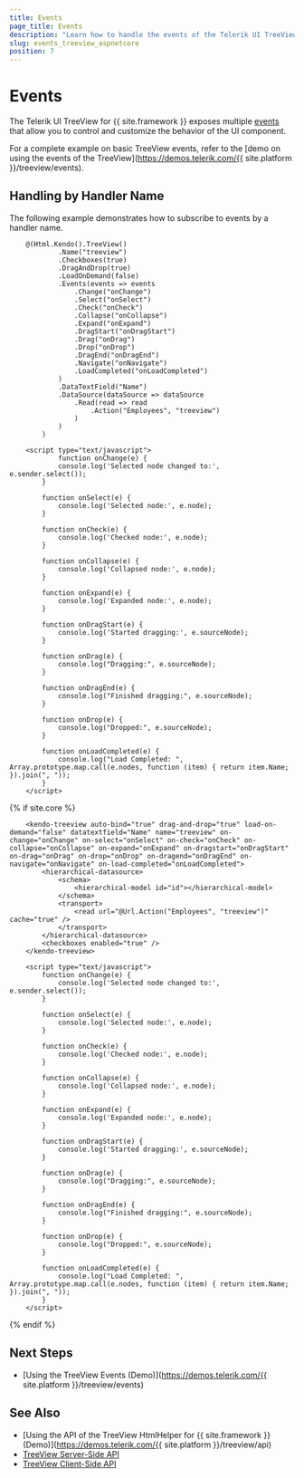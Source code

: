 ```yaml
---
title: Events
page_title: Events
description: "Learn how to handle the events of the Telerik UI TreeView component for {{ site.framework }}."
slug: events_treeview_aspnetcore
position: 7
---
```


# Events

The Telerik UI TreeView for {{ site.framework }} exposes multiple [events](/api/Kendo.Mvc.UI.Fluent/TreeViewEventBuilder) that allow you to control and customize the behavior of the UI component.

For a complete example on basic TreeView events, refer to the [demo on using the events of the TreeView](https://demos.telerik.com/{{ site.platform }}/treeview/events).

## Handling by Handler Name

The following example demonstrates how to subscribe to events by a handler name.

```HtmlHelper
    @(Html.Kendo().TreeView()
            .Name("treeview")
            .Checkboxes(true)
            .DragAndDrop(true)
            .LoadOnDemand(false)
            .Events(events => events
                .Change("onChange")
                .Select("onSelect")
                .Check("onCheck")
                .Collapse("onCollapse")
                .Expand("onExpand")
                .DragStart("onDragStart")
                .Drag("onDrag")
                .Drop("onDrop")
                .DragEnd("onDragEnd")
                .Navigate("onNavigate")
                .LoadCompleted("onLoadCompleted")
            )
            .DataTextField("Name")
            .DataSource(dataSource => dataSource
                .Read(read => read
                    .Action("Employees", "treeview")
                )
            )
        )

    <script type="text/javascript">
            function onChange(e) {
            console.log('Selected node changed to:', e.sender.select());
        }

        function onSelect(e) {
            console.log('Selected node:', e.node);
        }

        function onCheck(e) {
            console.log('Checked node:', e.node);
        }

        function onCollapse(e) {
            console.log('Collapsed node:', e.node);
        }

        function onExpand(e) {
            console.log('Expanded node:', e.node);
        }

        function onDragStart(e) {
            console.log('Started dragging:', e.sourceNode);
        }

        function onDrag(e) {
            console.log("Dragging:", e.sourceNode);
        }

        function onDragEnd(e) {
            console.log("Finished dragging:", e.sourceNode);
        }

        function onDrop(e) {
            console.log("Dropped:", e.sourceNode);
        }

        function onLoadCompleted(e) {
            console.log("Load Completed: ", Array.prototype.map.call(e.nodes, function (item) { return item.Name; }).join(", "));
        }
    </script>
```
{% if site.core %}
```TagHelper
    <kendo-treeview auto-bind="true" drag-and-drop="true" load-on-demand="false" datatextfield="Name" name="treeview" on-change="onChange" on-select="onSelect" on-check="onCheck" on-collapse="onCollapse" on-expand="onExpand" on-dragstart="onDragStart" on-drag="onDrag" on-drop="onDrop" on-dragend="onDragEnd" on-navigate="onNavigate" on-load-completed="onLoadCompleted">
        <hierarchical-datasource>
            <schema>
                <hierarchical-model id="id"></hierarchical-model>
            </schema>
            <transport>
                <read url="@Url.Action("Employees", "treeview")" cache="true" />
            </transport>
        </hierarchical-datasource>
        <checkboxes enabled="true" />
    </kendo-treeview>

    <script type="text/javascript">
        function onChange(e) {
            console.log('Selected node changed to:', e.sender.select());
        }

        function onSelect(e) {
            console.log('Selected node:', e.node);
        }

        function onCheck(e) {
            console.log('Checked node:', e.node);
        }

        function onCollapse(e) {
            console.log('Collapsed node:', e.node);
        }

        function onExpand(e) {
            console.log('Expanded node:', e.node);
        }

        function onDragStart(e) {
            console.log('Started dragging:', e.sourceNode);
        }

        function onDrag(e) {
            console.log("Dragging:", e.sourceNode);
        }

        function onDragEnd(e) {
            console.log("Finished dragging:", e.sourceNode);
        }

        function onDrop(e) {
            console.log("Dropped:", e.sourceNode);
        }

        function onLoadCompleted(e) {
            console.log("Load Completed: ", Array.prototype.map.call(e.nodes, function (item) { return item.Name; }).join(", "));
        }
    </script>
```
{% endif %}

## Next Steps

* [Using the TreeView Events (Demo)](https://demos.telerik.com/{{ site.platform }}/treeview/events)

## See Also

* [Using the API of the TreeView HtmlHelper for {{ site.framework }} (Demo)](https://demos.telerik.com/{{ site.platform }}/treeview/api)
* [TreeView Server-Side API](/api/treeview)
* [TreeView Client-Side API](https://docs.telerik.com/kendo-ui/api/javascript/ui/treeview)
